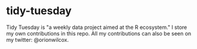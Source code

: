 # tidy-tuesday

Tidy Tuesday is "a weekly data project aimed at the R ecosystem." I store my own contributions in this repo. All my contributions can also be seen on my twitter: @orionwilcox.
